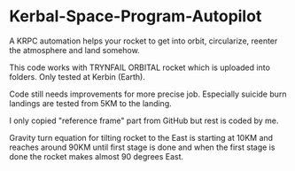 # Kerbal-Space-Program-Autopilot
A KRPC automation helps your rocket to get into orbit, circularize, reenter the atmosphere and land somehow.

This code works with TRYNFAIL ORBITAL rocket which is uploaded into folders. Only tested at Kerbin (Earth).

Code still needs improvements for more precise job. Especially suicide burn landings are tested from 5KM to the landing.

I only copied "reference frame" part from GitHub but rest is coded by me.

Gravity turn equation for tilting rocket to the East is starting at 10KM and reaches around 90KM until first stage is done and when the first stage is done the rocket makes almost 90 degrees East.
